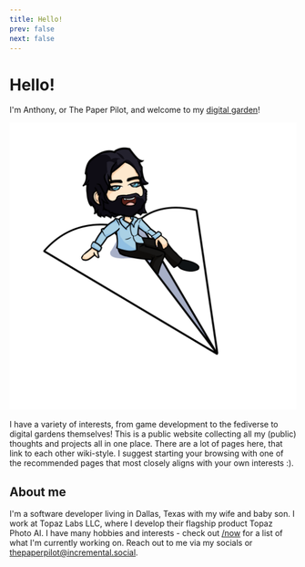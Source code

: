 ```yaml
---
title: Hello!
prev: false
next: false
---
```

<div class="h-card">
<h1 id="hello">Hello!</h1>

I'm Anthony, or <span class="p-name">The Paper Pilot</span>, and welcome to my <a href="/garden/digital-gardens">digital garden</a>!

<a href="/" class="u-url u-uid">
<img class="u-photo hero" src="/paperpilot.png" />
</a>

I have a variety of interests, from game development to the fediverse to digital gardens themselves! This is a public website collecting all my (public) thoughts and projects all in one place. There are a lot of pages here, that link to each other wiki-style. I suggest starting your browsing with one of the recommended pages that most closely aligns with your own interests :).

<h2 id="about-me">About me</h2>

<div class="p-note">
  I'm a software developer living in <span class="p-locality">Dallas</span>, <span class="p-region">Texas</span><span class="p-country-name" style="display: none;">USA</span> with my wife and baby son. I work at <span class="p-org h-card"><span class="p-name">Topaz Labs LLC</span><span class="p-role" style="display: none">Software Developer</span></span>, where I develop their flagship product Topaz Photo AI. I have many hobbies and interests - check out <a href="/now">/now</a> for a list of what I'm currently working on. Reach out to me via my socials or <a class="u-email" href="mailto:thepaperpilot@incremental.social">thepaperpilot@incremental.social</a>.
</div>

</div>
